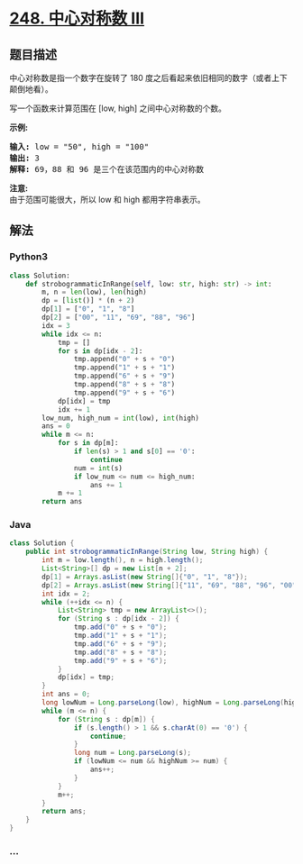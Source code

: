 # [248. 中心对称数 III](https://leetcode-cn.com/problems/strobogrammatic-number-iii)



## 题目描述

<!-- 这里写题目描述 -->

<p>中心对称数是指一个数字在旋转了&nbsp;180 度之后看起来依旧相同的数字（或者上下颠倒地看）。</p>

<p>写一个函数来计算范围在 [low, high] 之间中心对称数的个数。</p>

<p><strong>示例:</strong></p>

<pre><strong>输入:</strong> low = &quot;50&quot;, high = &quot;100&quot;
<strong>输出:</strong> 3 
<strong>解释: </strong>69，88 和 96 是三个在该范围内的中心对称数</pre>

<p><strong>注意:</strong><br>
由于范围可能很大，所以 low 和 high 都用字符串表示。</p>


## 解法

<!-- 这里可写通用的实现逻辑 -->

<!-- tabs:start -->

### **Python3**

<!-- 这里可写当前语言的特殊实现逻辑 -->

```python
class Solution:
    def strobogrammaticInRange(self, low: str, high: str) -> int:
        m, n = len(low), len(high)
        dp = [list()] * (n + 2)
        dp[1] = ["0", "1", "8"]
        dp[2] = ["00", "11", "69", "88", "96"]
        idx = 3
        while idx <= n:
            tmp = []
            for s in dp[idx - 2]:
                tmp.append("0" + s + "0")
                tmp.append("1" + s + "1")
                tmp.append("6" + s + "9")
                tmp.append("8" + s + "8")
                tmp.append("9" + s + "6")
            dp[idx] = tmp
            idx += 1
        low_num, high_num = int(low), int(high)
        ans = 0
        while m <= n:
            for s in dp[m]:
                if len(s) > 1 and s[0] == '0':
                    continue
                num = int(s)
                if low_num <= num <= high_num:
                    ans += 1
            m += 1
        return ans
```

### **Java**

<!-- 这里可写当前语言的特殊实现逻辑 -->

```java
class Solution {
    public int strobogrammaticInRange(String low, String high) {
        int m = low.length(), n = high.length();
        List<String>[] dp = new List[n + 2];
        dp[1] = Arrays.asList(new String[]{"0", "1", "8"});
        dp[2] = Arrays.asList(new String[]{"11", "69", "88", "96", "00"});
        int idx = 2;
        while (++idx <= n) {
            List<String> tmp = new ArrayList<>();
            for (String s : dp[idx - 2]) {
                tmp.add("0" + s + "0");
                tmp.add("1" + s + "1");
                tmp.add("6" + s + "9");
                tmp.add("8" + s + "8");
                tmp.add("9" + s + "6");
            }
            dp[idx] = tmp;
        }
        int ans = 0;
        long lowNum = Long.parseLong(low), highNum = Long.parseLong(high);
        while (m <= n) {
            for (String s : dp[m]) {
                if (s.length() > 1 && s.charAt(0) == '0') {
                    continue;
                }
                long num = Long.parseLong(s);
                if (lowNum <= num && highNum >= num) {
                    ans++;
                }
            }
            m++;
        }
        return ans;
    }
}
```

### **...**

```

```

<!-- tabs:end -->
